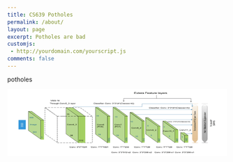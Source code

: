 ```yaml
---
title: CS639 Potholes
permalink: /about/
layout: page
excerpt: Potholes are bad
customjs:
 - http://yourdomain.com/yourscript.js
comments: false
---
```


potholes

![SSD Model](/assets/img/SSD%20Model.PNG)

